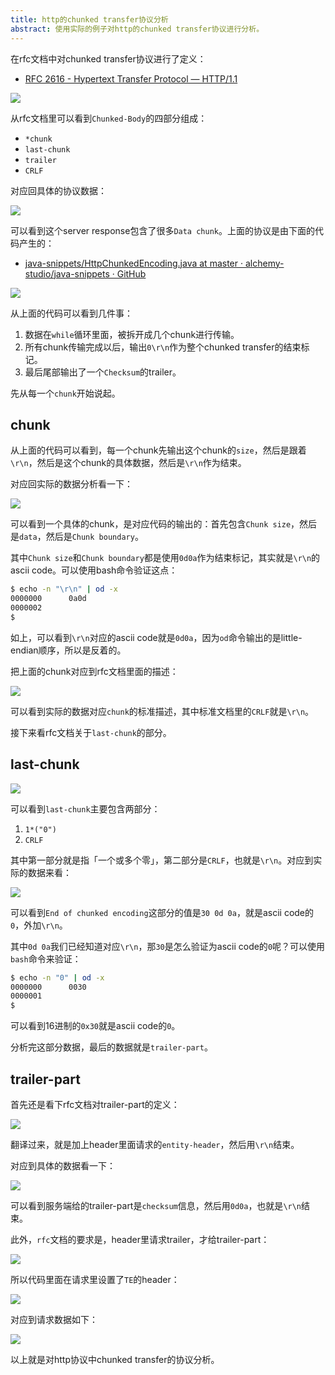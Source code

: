```yaml
---
title: http的chunked transfer协议分析
abstract: 使用实际的例子对http的chunked transfer协议进行分析。
---
```




在rfc文档中对chunked transfer协议进行了定义：

* [RFC 2616 - Hypertext Transfer Protocol — HTTP/1.1](https://tools.ietf.org/html/rfc2616#section-3.6.1)

![](https://raw.githubusercontent.com/liweinan/blogpic2019_iii/master/dec13/2F514E00-C98E-4887-83D7-1AD9B523EB91.png)

从rfc文档里可以看到`Chunked-Body`的四部分组成：

- `*chunk`
- `last-chunk`
- `trailer`
- `CRLF`

对应回具体的协议数据：

![](https://raw.githubusercontent.com/liweinan/blogpic2019_iii/master/dec13/3A606884-19E0-4548-AEAC-209BCF5D28B8.png)

可以看到这个server response包含了很多`Data chunk`。上面的协议是由下面的代码产生的：

* [java-snippets/HttpChunkedEncoding.java at master · alchemy-studio/java-snippets · GitHub](https://github.com/alchemy-studio/java-snippets/blob/master/src/main/java/io/weli/io/HttpChunkedEncoding.java)

![](https://raw.githubusercontent.com/liweinan/blogpic2019_iii/master/dec13/5F36360F-0B58-455D-90A1-459238F00234.png)

从上面的代码可以看到几件事：

1. 数据在`while`循环里面，被拆开成几个chunk进行传输。
2. 所有chunk传输完成以后，输出`0\r\n`作为整个chunked transfer的结束标记。
3. 最后尾部输出了一个`Checksum`的trailer。

先从每一个`chunk`开始说起。

## chunk

从上面的代码可以看到，每一个chunk先输出这个chunk的`size`，然后是跟着`\r\n`，然后是这个chunk的具体数据，然后是`\r\n`作为结束。

对应回实际的数据分析看一下：

![](https://raw.githubusercontent.com/liweinan/blogpic2019_iii/master/dec13/39D85F96-3D63-4D38-9DA5-E787328B4D5B.png)

可以看到一个具体的chunk，是对应代码的输出的：首先包含`Chunk size`，然后是`data`，然后是`Chunk boundary`。

其中`Chunk size`和`Chunk boundary`都是使用`0d0a`作为结束标记，其实就是`\r\n`的ascii code。可以使用bash命令验证这点：

```bash
$ echo -n "\r\n" | od -x
0000000      0a0d
0000002
$
```

如上，可以看到`\r\n`对应的ascii code就是`0d0a`，因为`od`命令输出的是little-endian顺序，所以是反着的。

把上面的chunk对应到rfc文档里面的描述：

![](https://raw.githubusercontent.com/liweinan/blogpic2019_iii/master/dec13/12DE1A51-1518-44AE-8489-65A373B9AA1D.png)

可以看到实际的数据对应`chunk`的标准描述，其中标准文档里的`CRLF`就是`\r\n`。

接下来看rfc文档关于`last-chunk`的部分。

## last-chunk

![](https://raw.githubusercontent.com/liweinan/blogpic2019_iii/master/dec13/962AD576-3B54-4523-8BC5-0C283BF035D2.png)

可以看到`last-chunk`主要包含两部分：

1. `1*("0")`
2. `CRLF`

其中第一部分就是指「一个或多个零」，第二部分是`CRLF`，也就是`\r\n`。对应到实际的数据来看：

![](https://raw.githubusercontent.com/liweinan/blogpic2019_iii/master/dec13/0D2E1DC5-D26E-429C-9C6F-9071277DBFB8.png)

可以看到`End of chunked encoding`这部分的值是`30 0d 0a`，就是ascii code的`0`，外加`\r\n`。

其中`0d 0a`我们已经知道对应`\r\n`，那`30`是怎么验证为ascii code的`0`呢？可以使用`bash`命令来验证：

```bash
$ echo -n "0" | od -x
0000000      0030
0000001
$
```

可以看到16进制的`0x30`就是ascii code的`0`。

分析完这部分数据，最后的数据就是`trailer-part`。

## trailer-part

首先还是看下rfc文档对trailer-part的定义：

![](https://raw.githubusercontent.com/liweinan/blogpic2019_iii/master/dec13/81F42F95-8439-4BB0-B090-D68552CF07CE.png)

翻译过来，就是加上header里面请求的`entity-header`，然后用`\r\n`结束。

对应到具体的数据看一下：

![](https://raw.githubusercontent.com/liweinan/blogpic2019_iii/master/dec13/D89A83C6-4371-467D-8A07-4C4464287892.png)

可以看到服务端给的trailer-part是`checksum`信息，然后用`0d0a`，也就是`\r\n`结束。

此外，`rfc`文档的要求是，header里请求trailer，才给trailer-part：

![](https://raw.githubusercontent.com/liweinan/blogpic2019_iii/master/dec13/43B21391-2767-4EE8-86AF-A935D87364EF.png)

所以代码里面在请求里设置了`TE`的header：

![](https://raw.githubusercontent.com/liweinan/blogpic2019_iii/master/dec13/471F32F1-1E1F-4BF7-84F0-5B45D7BBCB2F.png)

对应到请求数据如下：

![](https://raw.githubusercontent.com/liweinan/blogpic2019_iii/master/dec13/02D4CBBE-2789-4FA3-890B-91E20E5D4836.png)

以上就是对http协议中chunked transfer的协议分析。
